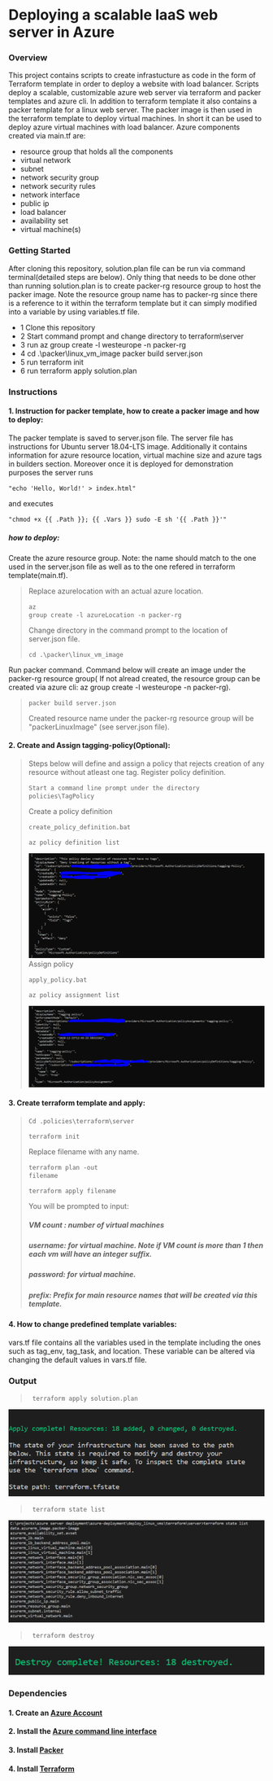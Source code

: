 # Deploying a scalable IaaS web server in Azure
### Overview
This project contains scripts to create infrastucture as code in the form of Terraform template in order to deploy a website with load balancer. Scripts deploy a scalable, customizable azure web server via terraform and packer templates and azure cli. In addition to terraform template it also contains a packer template for a linux web server. The packer image is then used in the terraform template to deploy virtual machines.
In short it can be used to deploy azure virtual machines with load balancer.
Azure components created via main.tf are:
*  resource group that holds all the components
*  virtual network
*  subnet
*  network security group
*  network security rules
*  network interface
*  public ip
*  load balancer
*  availability set
*  virtual machine(s)


### Getting Started
After cloning this repository, solution.plan file can be run via command terminal(detailed steps are below). Only thing that needs to be done other than running solution.plan is to create packer-rg resource group to host the packer image. Note the resource group name has to packer-rg since there is a reference to it within the terraform template but it can simply modified into a variable by using variables.tf file. 
* 1 Clone this repository
* 2 Start command prompt and change directory to terraform\server
* 3 run az group create -l westeurope -n packer-rg
* 4 cd .\packer\linux_vm_image packer build server.json
* 5 run terraform init 
* 6 run terraform apply solution.plan

### Instructions
#### 1. Instruction for packer template, how to create a packer image and how to deploy:
The packer template is saved to server.json file. The server file has instructions for Ubuntu server 18.04-LTS image. Additionally it contains information for azure resource location, virtual machine size and azure tags in builders section. Moreover once it is deployed for demonstration purposes the server runs 

    "echo 'Hello, World!' > index.html"
    
and executes

    "chmod +x {{ .Path }}; {{ .Vars }} sudo -E sh '{{ .Path }}'"
##### how to deploy:
Create the azure resource group. Note: the name should match to the one used in the server.json file as well as to the one refered in terraform template(main.tf).
>Replace azurelocation with an actual azure location. <pre><code>az group create -l azureLocation -n packer-rg </code></pre> 
Change directory in the command prompt to the location of server.json file.
><pre><code>cd .\packer\linux_vm_image</code> </pre> 
Run packer command. Command below will create an image under the packer-rg resource group( If not alread created, the resource group can be created via azure cli: az group create -l westeurope -n packer-rg).
><pre><code>packer build server.json </code></pre> 
>Created resource name under the packer-rg resource group will be "packerLinuxImage" (see server.json file).
#### 2. Create and Assign tagging-policy(Optional): </li>
> Steps below will define and assign a policy that rejects creation of any resource without atleast one tag.
>Register policy definition.  <pre><code>Start a command line prompt under the directory policies\TagPolicy</code> </pre> 
> Create a policy definition <pre><code>create_policy_definition.bat</code></pre>
> <pre><code>az policy definition list</code></pre> 
> ![Policy definition](https://github.com/sonercand/azure-deployment/blob/project1/tagging_policy_definition.PNG "Created Azure Policy definition")
> Assign policy <pre><code>apply_policy.bat</code></pre> 
> <pre><code>az policy assignment list</code></pre> 
> ![Policy assignment](https://github.com/sonercand/azure-deployment/blob/project1/tagging_policy_assignment.PNG "Created Azure Policy assignment")
#### 3. Create terraform template and apply:
><pre><code>Cd .policies\terraform\server</code></pre> 
><pre><code>terraform init</code></pre> 
>Replace filename with any name.<pre><code>terraform plan -out filename </code></pre> 
><pre><code>terraform apply filename</code></pre> 
>You will be prompted to input:
> ##### VM count : number of virtual machines
> ##### username: for virtual machine. Note if VM count is more than 1 then each vm will have an integer suffix.
> ##### password: for virtual machine.
> ##### prefix: Prefix for main resource names that will be created via this template.
#### 4. How to change predefined template variables:
<p>vars.tf file contains all the variables used in the template including the ones such as tag_env, tag_task, and location. These variable can be altered via changing the default values in vars.tf file.
</p>

### Output

><pre><code> terraform apply solution.plan </code></pre> 
![Apply solution plan](https://github.com/sonercand/azure-deployment/blob/project1/terraform_apply.PNG "Apply Solution.plan")
><pre><code> terraform state list   </code></pre> 
![Statelist](https://github.com/sonercand/azure-deployment/blob/project1/terraform_state_list.PNG "Statelist")
><pre><code> terraform destroy    </code></pre> 
![Destroy](https://github.com/sonercand/azure-deployment/blob/project1/terraform_destroy.PNG "Destroy")

### Dependencies
#### 1. Create an [Azure Account](https://portal.azure.com) 
#### 2. Install the [Azure command line interface](https://docs.microsoft.com/en-us/cli/azure/install-azure-cli?view=azure-cli-latest)
#### 3. Install [Packer](https://www.packer.io/downloads)
#### 4. Install [Terraform](https://www.terraform.io/downloads.html)
